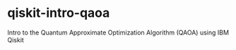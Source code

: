 # qiskit-intro-qaoa
Intro to the Quantum Approximate Optimization Algorithm (QAOA) using IBM Qiskit
